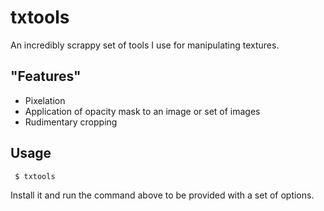 # txtools

An incredibly scrappy set of tools I use for manipulating textures.

## "Features"
- Pixelation
- Application of opacity mask to an image or set of images
- Rudimentary cropping

## Usage
```shell
 $ txtools
```
Install it and run the command above to be provided with a set of options.
